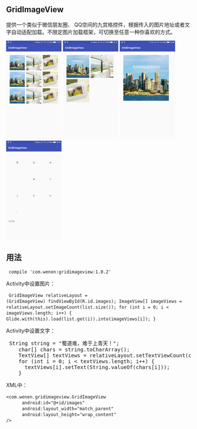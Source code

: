 ## GridImageView

提供一个类似于微信朋友圈、 QQ空间的九宫格控件，根据传入的图片地址或者文字自动适配加载。不限定图片加载框架，可切换至任意一种你喜欢的方式。

<img src="/img/device-2016-12-12-142146.png" width="30%"/>
<img src="/img/device-2016-12-12-150758.png" width="30%"/>
<img src="/img/device-2016-12-12-150834.png" width="30%"/>
<img src="/img/device-2016-12-12-180412.png" width="30%"/>


## 用法

<code><pre>
compile 'com.wenen:gridimageview:1.0.2'
</pre></code>

Activity中设置图片：
<code><pre>
GridImageView relativeLayout = (GridImageView) findViewById(R.id.images);
ImageView[] imageViews = relativeLayout.setImageCount(list.size());
    for (int i = 0; i < imageViews.length; i++) {
      Glide.with(this).load(list.get(i)).into(imageViews[i]);
    }
</pre></code>

Activity中设置文字：

<pre>
 String string = "蜀道难，难于上青天！";
    char[] chars = string.toCharArray();
    TextView[] textViews = relativeLayout.setTextViewCount(chars.length);
    for (int i = 0; i < textViews.length; i++) {
      textViews[i].setText(String.valueOf(chars[i]));
    }
</pre>

XML中：
```
<com.wenen.gridimageview.GridImageView
      android:id="@+id/images"
      android:layout_width="match_parent"
      android:layout_height="wrap_content"
/>
```








